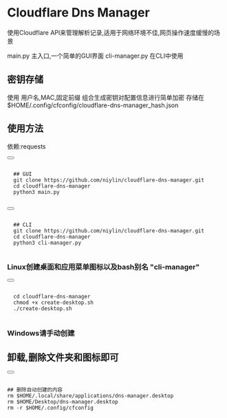 # Cloudflare Dns Manager
使用Cloudflare API来管理解析记录,适用于网络环境不佳,网页操作速度缓慢的场景

main.py 主入口,一个简单的GUI界面
cli-manager.py 在CLI中使用

## 密钥存储
使用 用户名,MAC,固定前缀 组合生成密钥对配置信息进行简单加密
存储在 $HOME/.config/cfconfig/cloudflare-dns-manager_hash.json



## 使用方法
依赖:requests 
<div>
  <button class="btn" data-clipboard-target="#code"></button>
  <pre><code id="code" class="language-bash">
  ## GUI
  git clone https://github.com/niylin/cloudflare-dns-manager.git
  cd cloudflare-dns-manager
  python3 main.py
  </code></pre>
</div>


<div>
  <button class="btn" data-clipboard-target="#code"></button>
  <pre><code id="code" class="language-bash">
  ## CLI
  git clone https://github.com/niylin/cloudflare-dns-manager.git
  cd cloudflare-dns-manager
  python3 cli-manager.py
  </code></pre>
</div>

### Linux创建桌面和应用菜单图标以及bash别名 "cli-manager"
<div>
  <button class="btn" data-clipboard-target="#code"></button>
  <pre><code id="code" class="language-bash">
  cd cloudflare-dns-manager
  chmod +x create-desktop.sh
  ./create-desktop.sh
  </code></pre>
</div>

### Windows请手动创建

## 卸载,删除文件夹和图标即可
<div>
  <button class="btn" data-clipboard-target="#code"></button>
  <pre><code id="code" class="language-bash">
## 删除自动创建的内容
rm $HOME/.local/share/applications/dns-manager.desktop
rm $HOME/Desktop/dns-manager.desktop
rm -r $HOME/.config/cfconfig

  </code></pre>
</div>